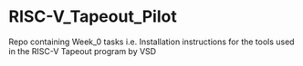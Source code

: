 # RISC-V_Tapeout_Pilot
Repo containing Week_0 tasks i.e. Installation instructions for the tools used in the RISC-V Tapeout program by VSD
